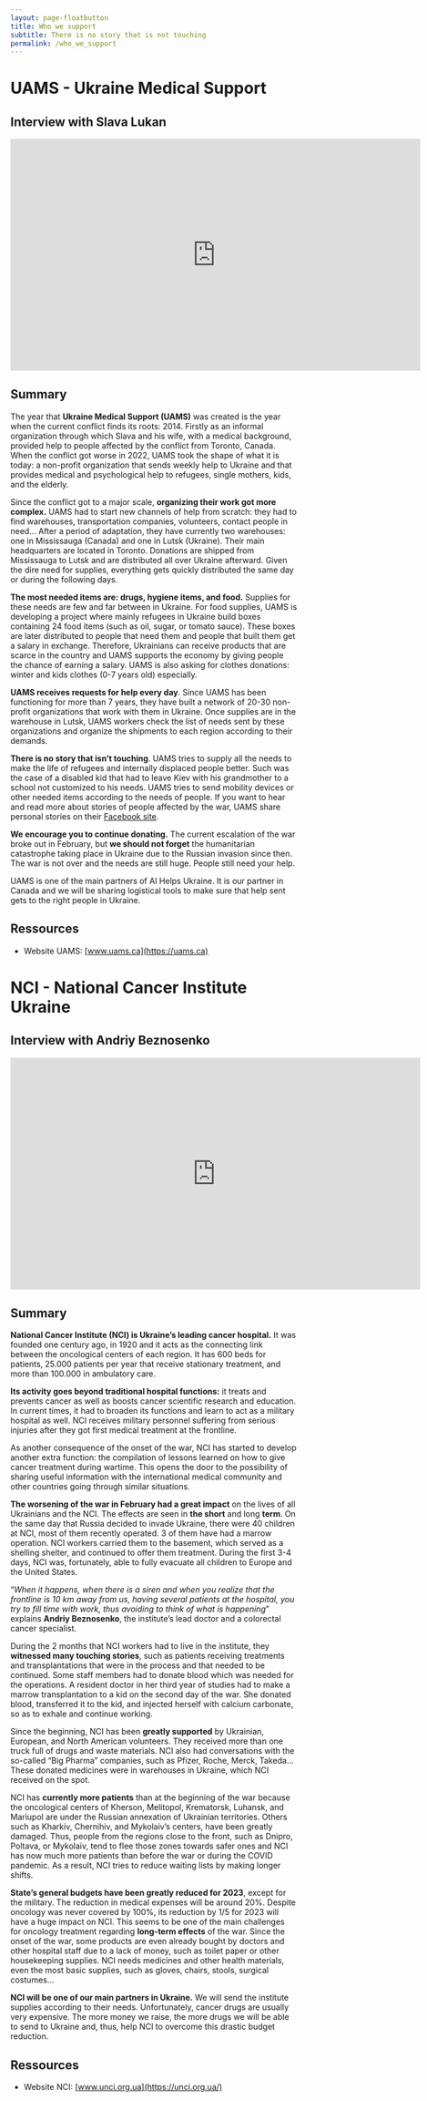 ```yaml
---
layout: page-floatbutton
title: Who we support
subtitle: There is no story that is not touching
permalink: /who_we_support
---
```


# UAMS - Ukraine Medical Support

## Interview with Slava Lukan
<iframe style="width: 75vw; height: calc(75vw/1.77)" src="https://www.youtube-nocookie.com/embed/0VzF0L8HDMM" title="YouTube video player" frameborder="0" allow="accelerometer; autoplay; clipboard-write; encrypted-media; gyroscope; picture-in-picture" allowfullscreen></iframe>

## Summary
The year that **Ukraine Medical Support (UAMS)** was created is the year when the current conflict finds its roots: 2014. Firstly as an informal organization through which Slava and his wife, with a medical background, provided help to people affected by the conflict from Toronto, Canada. When the conflict got worse in 2022, UAMS took the shape of what it is today: a non-profit organization that sends weekly help to Ukraine and that provides medical and psychological help to refugees, single mothers, kids, and the elderly.

Since the conflict got to a major scale, **organizing their work got more complex.** UAMS had to start new channels of help from scratch: they had to find warehouses, transportation companies, volunteers, contact people in need… After a period of adaptation, they have currently two warehouses: one in Mississauga (Canada) and one in Lutsk (Ukraine). Their main headquarters are located in Toronto. Donations are shipped from Mississauga to Lutsk and are distributed all over Ukraine afterward. Given the dire need for supplies, everything gets quickly distributed the same day or during the following days.

**The most needed items are: drugs, hygiene items, and food.** Supplies for these needs are few and far between in Ukraine. For food supplies, UAMS is developing a project where mainly refugees in Ukraine build boxes containing 24 food items (such as oil, sugar, or tomato sauce). These boxes are later distributed to people that need them and people that built them get a salary in exchange. Therefore, Ukrainians can receive products that are scarce in the country and UAMS supports the economy by giving people the chance of earning a salary. UAMS is also asking for clothes donations: winter and kids clothes (0-7 years old) especially.

**UAMS receives requests for help every day**. Since UAMS has been functioning for more than 7 years, they have built a network of 20-30 non-profit organizations that work with them in Ukraine. Once supplies are in the warehouse in Lutsk, UAMS workers check the list of needs sent by these organizations and organize the shipments to each region according to their demands.

**There is no story that isn’t touching**. UAMS tries to supply all the needs to make the life of refugees and internally displaced people better. Such was the case of a disabled kid that had to leave Kiev with his grandmother to a school not customized to his needs. UAMS tries to send mobility devices or other needed items according to the needs of people. If you want to hear and read more about stories of people affected by the war, UAMS share personal stories on their [Facebook site](https://www.facebook.com/uamedicalsupport).

**We encourage you to continue donating.** The current escalation of the war broke out in February, but **we should not forget** the humanitarian catastrophe taking place in Ukraine due to the Russian invasion since then. The war is not over and the needs are still huge. People still need your help.

UAMS is one of the main partners of AI Helps Ukraine. It is our partner in Canada and we will be sharing logistical tools to make sure that help sent gets to the right people in Ukraine.

## Ressources
* Website UAMS: [www.uams.ca](https://uams.ca)


# NCI - National Cancer Institute Ukraine

## Interview with Andriy Beznosenko
<iframe style="width: 75vw; height: calc(75vw/1.77)" src="https://www.youtube-nocookie.com/embed/YRyQrpMmVOM" title="YouTube video player" frameborder="0" allow="accelerometer; autoplay; clipboard-write; encrypted-media; gyroscope; picture-in-picture" allowfullscreen></iframe>

## Summary
**National Cancer Institute (NCI) is Ukraine’s leading cancer hospital.** It was founded one century ago, in 1920 and it acts as the connecting link between the oncological centers of each region. It has 600 beds for patients, 25.000 patients per year that receive stationary treatment, and more than 100.000 in ambulatory care.

**Its activity goes beyond traditional hospital functions:** it treats and prevents cancer as well as boosts cancer scientific research and education. In current times, it had to broaden its functions and learn to act as a military hospital as well. NCI receives military personnel suffering from serious injuries after they got first medical treatment at the frontline.

As another consequence of the onset of the war, NCI has started to develop another extra function: the compilation of lessons learned on how to give cancer treatment during wartime. This opens the door to the possibility of sharing useful information with the international medical community and other countries going through similar situations.

**The worsening of the war in February had a great impact** on the lives of all Ukrainians and the NCI. The effects are seen in **the short** and long **term**. On the same day that Russia decided to invade Ukraine, there were 40 children at NCI, most of them recently operated. 3 of them have had a marrow operation. NCI workers carried them to the basement, which served as a shelling shelter, and continued to offer them treatment. During the first 3-4 days, NCI was, fortunately, able to fully evacuate all children to Europe and the United States.

“*When it happens, when there is a siren and when you realize that the frontline is 10 km away from us, having several patients at the hospital, you try to fill time with work, thus avoiding to think of what is happening*” explains **Andriy Beznosenko**, the institute’s lead doctor and a colorectal cancer specialist.

During the 2 months that NCI workers had to live in the institute, they **witnessed many touching stories**, such as patients receiving treatments and transplantations that were in the process and that needed to be continued. Some staff members had to donate blood which was needed for the operations. A resident doctor in her third year of studies had to make a marrow transplantation to a kid on the second day of the war. She donated blood, transferred it to the kid, and injected herself with calcium carbonate, so as to exhale and continue working.

Since the beginning, NCI has been **greatly supported** by Ukrainian, European, and North American volunteers. They received more than one truck full of drugs and waste materials. NCI also had conversations with the so-called “Big Pharma” companies, such as Pfizer, Roche, Merck, Takeda… These donated medicines were in warehouses in Ukraine, which NCI received on the spot.

NCI has **currently more patients** than at the beginning of the war because the oncological centers of Kherson, Melitopol, Krematorsk, Luhansk, and Mariupol are under the Russian annexation of Ukrainian territories. Others such as Kharkiv, Chernihiv, and Mykolaiv’s centers, have been greatly damaged. Thus, people from the regions close to the front, such as Dnipro, Poltava, or Mykolaiv, tend to flee those zones towards safer ones and NCI has now much more patients than before the war or during the COVID pandemic. As a result, NCI tries to reduce waiting lists by making longer shifts.

**State’s general budgets have been greatly reduced for 2023**, except for the military. The reduction in medical expenses will be around 20%. Despite oncology was never covered by 100%, its reduction by 1/5 for 2023 will have a huge impact on NCI. This seems to be one of the main challenges for oncology treatment regarding **long-term effects** of the war. Since the onset of the war, some products are even already bought by doctors and other hospital staff due to a lack of money, such as toilet paper or other housekeeping supplies. NCI needs medicines and other health materials, even the most basic supplies, such as gloves, chairs, stools, surgical costumes…

**NCI will be one of our main partners in Ukraine.** We will send the institute supplies according to their needs. Unfortunately, cancer drugs are usually very expensive. The more money we raise, the more drugs we will be able to send to Ukraine and, thus, help NCI to overcome this drastic budget reduction.

## Ressources
* Website NCI: [www.unci.org.ua](https://unci.org.ua/)
